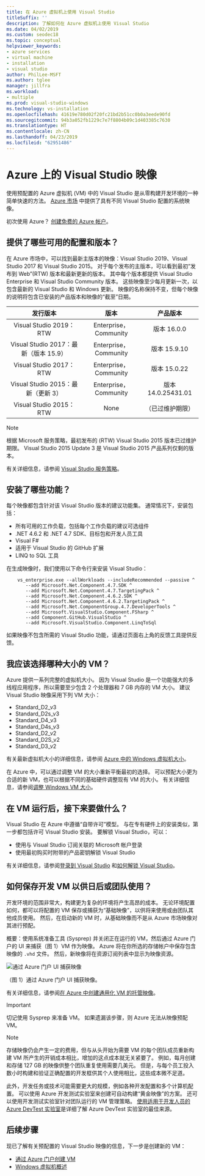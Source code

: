 ```yaml
---
title: 在 Azure 虚拟机上使用 Visual Studio
titleSuffix: ''
description: 了解如何在 Azure 虚拟机上使用 Visual Studio
ms.date: 04/02/2019
ms.custom: seodec18
ms.topic: conceptual
helpviewer_keywords:
- azure services
- virtual machine
- installation
- visual studio
author: PhilLee-MSFT
ms.author: tglee
manager: jillfra
ms.workload:
- multiple
ms.prod: visual-studio-windows
ms.technology: vs-installation
ms.openlocfilehash: 41619e780d02f20fc21bd2b51cc0b0a3eede90fd
ms.sourcegitcommit: 94b3a052fb1229c7e7f8804b09c1d403385c7630
ms.translationtype: HT
ms.contentlocale: zh-CN
ms.lasthandoff: 04/23/2019
ms.locfileid: "62951486"
---
```

# <a id="top"> </a> Azure 上的 Visual Studio 映像

使用预配置的 Azure 虚拟机 (VM) 中的 Visual Studio 是从零构建开发环境的一种简单快速的方法。 [Azure 市场](https://azuremarketplace.microsoft.com/marketplace/apps?search=%22visual%20studio%202017%22&page=1) 中提供了具有不同 Visual Studio 配置的系统映像。

初次使用 Azure？ [创建免费的 Azure 帐户](https://azure.microsoft.com/free)。

## <a name="what-configurations-and-versions-are-available"></a>提供了哪些可用的配置和版本？

在 Azure 市场中，可以找到最新主版本的映像：Visual Studio 2019、Visual Studio 2017 和 Visual Studio 2015。  对于每个发布的主版本，可以看到最初“发布到 Web”(RTW) 版本和最新更新的版本。  其中每个版本都提供 Visual Studio Enterprise 和 Visual Studio Community 版本。  这些映像至少每月更新一次，以包含最新的 Visual Studio 和 Windows 更新。  映像的名称保持不变，但每个映像的说明将包含已安装的产品版本和映像的“截至”日期。

| 发行版本                                              | 版本                     |     产品版本      |
|:------------------------------------------------------------:|:----------------------------:|:------------------------:|
|       Visual Studio 2019：RTW                                |    Enterprise，Community     |      版本 16.0.0      |
| Visual Studio 2017：最新（版本 15.9）                    |    Enterprise，Community     |      版本 15.9.10     |
|         Visual Studio 2017：RTW                              |    Enterprise，Community     |      版本 15.0.22     |
|   Visual Studio 2015：最新（更新 3）                      |    Enterprise，Community     |  版本 14.0.25431.01   |
|         Visual Studio 2015：RTW                              |             None             | （已过维护期限）  |

> [!NOTE]
> 根据 Microsoft 服务策略，最初发布的 (RTW) Visual Studio 2015 版本已过维护期限。 Visual Studio 2015 Update 3 是 Visual Studio 2015 产品系列仅剩的版本。

有关详细信息，请参阅 [Visual Studio 服务策略](/visualstudio/productinfo/vs-servicing-vs)。

## <a name="what-features-are-installed"></a>安装了哪些功能？

每个映像都包含针对该 Visual Studio 版本的建议功能集。 通常情况下，安装包括：

* 所有可用的工作负载，包括每个工作负载的建议可选组件
* .NET 4.6.2 和 .NET 4.7 SDK、目标包和开发人员工具
* Visual F#
* 适用于 Visual Studio 的 GitHub 扩展
* LINQ to SQL 工具

在生成映像时，我们使用以下命令行来安装 Visual Studio：

```shell
    vs_enterprise.exe --allWorkloads --includeRecommended --passive ^
       --add Microsoft.Net.Component.4.7.SDK ^
       --add Microsoft.Net.Component.4.7.TargetingPack ^
       --add Microsoft.Net.Component.4.6.2.SDK ^
       --add Microsoft.Net.Component.4.6.2.TargetingPack ^
       --add Microsoft.Net.ComponentGroup.4.7.DeveloperTools ^
       --add Microsoft.VisualStudio.Component.FSharp ^
       --add Component.GitHub.VisualStudio ^
       --add Microsoft.VisualStudio.Component.LinqToSql
```

如果映像不包含所需的 Visual Studio 功能，请通过页面右上角的反馈工具提供反馈。

## <a name="what-size-vm-should-i-choose"></a>我应该选择哪种大小的 VM？

Azure 提供一系列完整的虚拟机大小。 因为 Visual Studio 是一个功能强大的多线程应用程序，所以需要至少包含 2 个处理器和 7 GB 内存的 VM 大小。 建议 Visual Studio 映像采用下列 VM 大小：

* Standard_D2_v3
* Standard_D2s_v3
* Standard_D4_v3
* Standard_D4s_v3
* Standard_D2_v2
* Standard_D2S_v2
* Standard_D3_v2

有关最新虚拟机大小的详细信息，请参阅 [Azure 中的 Windows 虚拟机大小](/azure/virtual-machines/windows/sizes)。

在 Azure 中，可以通过调整 VM 的大小重新平衡最初的选择。 可以预配大小更为合适的新 VM，也可以根据不同的基础硬件调整现有 VM 的大小。 有关详细信息，请参阅[调整 Windows VM 大小](/azure/virtual-machines/windows/resize-vm)。

## <a name="after-the-vm-is-running-whats-next"></a>在 VM 运行后，接下来要做什么？

Visual Studio 在 Azure 中遵循“自带许可”模型。 与在专有硬件上的安装类似，第一步都包括许可 Visual Studio 安装。 要解锁 Visual Studio，可以：
- 使用与 Visual Studio 订阅关联的 Microsoft 帐户登录
- 使用最初购买时附带的产品密钥解锁 Visual Studio

有关详细信息，请参阅[登录到 Visual Studio](../ide/signing-in-to-visual-studio.md) 和[如何解锁 Visual Studio](../ide/how-to-unlock-visual-studio.md)。

## <a name="how-do-i-save-the-development-vm-for-future-or-team-use"></a>如何保存开发 VM 以供日后或团队使用？

开发环境的范围非常大，构建更为复杂的环境将产生高昂的成本。 无论环境配置如何，都可以将配置的 VM 保存或捕获为“基础映像”，以供将来使用或由团队其他成员使用。 然后，在启动新的 VM 时，从基础映像而不是从 Azure 市场映像对其进行预配。

概要：使用系统准备工具 (Sysprep) 并关闭正在运行的 VM，然后通过 Azure 门户的 UI 来捕获（图 1）VM 作为映像。 Azure 将在你所选的存储帐户中保存包含映像的 `.vhd` 文件。 然后，新映像将在资源订阅列表中显示为映像资源。

![通过 Azure 门户 UI 捕获映像](media/capture-vm.png)

（图 1）通过 Azure 门户 UI 捕获映像。

有关详细信息，请参阅[在 Azure 中创建通用化 VM 的托管映像](/azure/virtual-machines/windows/capture-image-resource)。

> [!IMPORTANT]
> 切记使用 Sysprep 来准备 VM。 如果遗漏该步骤，则 Azure 无法从映像预配 VM。

> [!NOTE]
> 存储映像仍会产生一定的费用，但与从头开始为需要 VM 的每个团队成员重新构建 VM 所产生的开销成本相比，增加的这点成本就无关紧要了。 例如，每月创建和存储 127 GB 的映像供整个团队重复使用需要几美元。 但是，与每个员工投入数小时构建和验证正确配置的开发框供其个人使用相比，这些成本微不足道。

此外，开发任务或技术可能需要更大的规模，例如各种开发配置和多个计算机配置。 可以使用 Azure 开发测试实验室来创建可自动构建“黄金映像”的方案。 还可以使用开发测试实验室针对团队运行的 VM 管理策略。 [使用适用于开发人员的 Azure DevTest 实验室](/azure/devtest-lab/devtest-lab-developer-lab)是详细了解 Azure DevTest 实验室的最佳来源。

## <a name="next-steps"></a>后续步骤

现已了解有关预配置的 Visual Studio 映像的信息，下一步是创建新的 VM：

* [通过 Azure 门户创建 VM](/azure/virtual-machines/windows/quick-create-portal)
* [Windows 虚拟机概述](/azure/virtual-machines/windows/overview)
